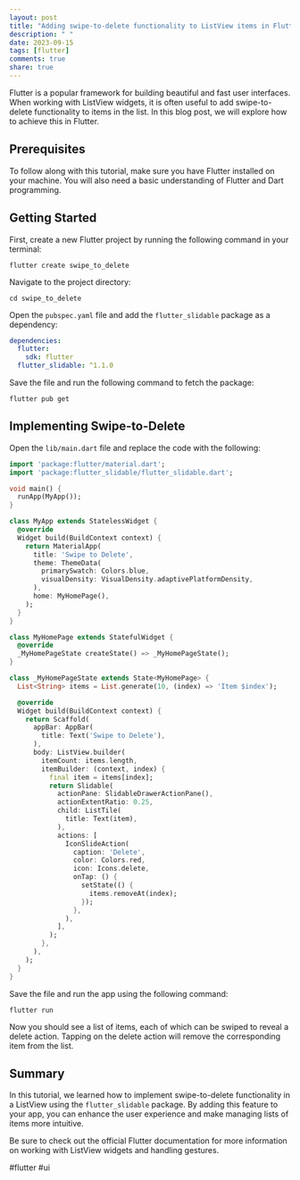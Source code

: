 ```yaml
---
layout: post
title: "Adding swipe-to-delete functionality to ListView items in Flutter."
description: " "
date: 2023-09-15
tags: [flutter]
comments: true
share: true
---
```


Flutter is a popular framework for building beautiful and fast user interfaces. When working with ListView widgets, it is often useful to add swipe-to-delete functionality to items in the list. In this blog post, we will explore how to achieve this in Flutter.

## Prerequisites

To follow along with this tutorial, make sure you have Flutter installed on your machine. You will also need a basic understanding of Flutter and Dart programming.

## Getting Started

First, create a new Flutter project by running the following command in your terminal:

```shell
flutter create swipe_to_delete
```

Navigate to the project directory:

```shell
cd swipe_to_delete
```

Open the `pubspec.yaml` file and add the `flutter_slidable` package as a dependency:

```yaml
dependencies:
  flutter:
    sdk: flutter
  flutter_slidable: ^1.1.0
```

Save the file and run the following command to fetch the package:

```shell
flutter pub get
```

## Implementing Swipe-to-Delete

Open the `lib/main.dart` file and replace the code with the following:

```dart
import 'package:flutter/material.dart';
import 'package:flutter_slidable/flutter_slidable.dart';

void main() {
  runApp(MyApp());
}

class MyApp extends StatelessWidget {
  @override
  Widget build(BuildContext context) {
    return MaterialApp(
      title: 'Swipe to Delete',
      theme: ThemeData(
        primarySwatch: Colors.blue,
        visualDensity: VisualDensity.adaptivePlatformDensity,
      ),
      home: MyHomePage(),
    );
  }
}

class MyHomePage extends StatefulWidget {
  @override
  _MyHomePageState createState() => _MyHomePageState();
}

class _MyHomePageState extends State<MyHomePage> {
  List<String> items = List.generate(10, (index) => 'Item $index');

  @override
  Widget build(BuildContext context) {
    return Scaffold(
      appBar: AppBar(
        title: Text('Swipe to Delete'),
      ),
      body: ListView.builder(
        itemCount: items.length,
        itemBuilder: (context, index) {
          final item = items[index];
          return Slidable(
            actionPane: SlidableDrawerActionPane(),
            actionExtentRatio: 0.25,
            child: ListTile(
              title: Text(item),
            ),
            actions: [
              IconSlideAction(
                caption: 'Delete',
                color: Colors.red,
                icon: Icons.delete,
                onTap: () {
                  setState(() {
                    items.removeAt(index);
                  });
                },
              ),
            ],
          );
        },
      ),
    );
  }
}
```

Save the file and run the app using the following command:

```shell
flutter run
```

Now you should see a list of items, each of which can be swiped to reveal a delete action. Tapping on the delete action will remove the corresponding item from the list.

## Summary

In this tutorial, we learned how to implement swipe-to-delete functionality in a ListView using the `flutter_slidable` package. By adding this feature to your app, you can enhance the user experience and make managing lists of items more intuitive.

Be sure to check out the official Flutter documentation for more information on working with ListView widgets and handling gestures.

#flutter #ui